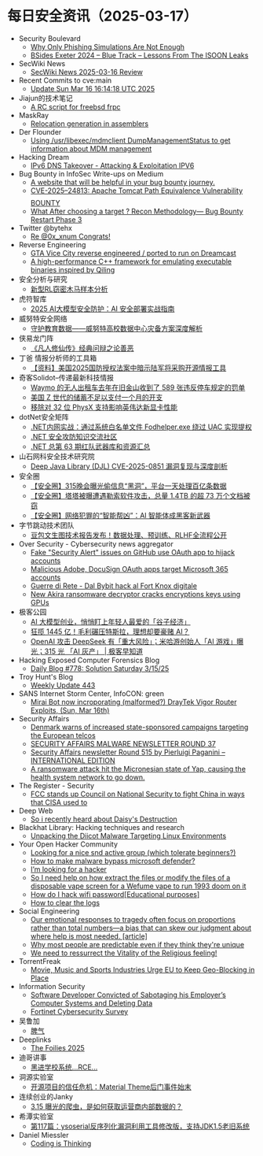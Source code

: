 # 每日安全资讯（2025-03-17）

- Security Boulevard
  - [Why Only Phishing Simulations Are Not Enough](https://securityboulevard.com/2025/03/why-only-phishing-simulations-are-not-enough/?utm_source=rss&utm_medium=rss&utm_campaign=why-only-phishing-simulations-are-not-enough)
  - [BSides Exeter 2024 – Blue Track – Lessons From The ISOON Leaks](https://securityboulevard.com/2025/03/bsides-exeter-2024-blue-track-lessons-from-the-isoon-leaks/?utm_source=rss&utm_medium=rss&utm_campaign=bsides-exeter-2024-blue-track-lessons-from-the-isoon-leaks)
- SecWiki News
  - [SecWiki News 2025-03-16 Review](http://www.sec-wiki.com/?2025-03-16)
- Recent Commits to cve:main
  - [Update Sun Mar 16 16:14:18 UTC 2025](https://github.com/trickest/cve/commit/40b65b2c0b726a38bd9374c1c1c79222dbbc1047)
- Jiajun的技术笔记
  - [A RC script for freebsd frpc](https://jiajunhuang.com/articles/2025_03_16-freebsd_frpc.md.html)
- MaskRay
  - [Relocation generation in assemblers](https://maskray.me/blog/2025-03-16-relocation-generation-in-assemblers)
- Der Flounder
  - [Using /usr/libexec/mdmclient DumpManagementStatus to get information about MDM management](https://derflounder.wordpress.com/2025/03/16/using-usr-libexec-mdmclient-dumpmanagementstatus-to-get-information-about-mdm-management/)
- Hacking Dream
  - [IPv6 DNS Takeover - Attacking & Exploitation IPV6](https://www.hackingdream.net/2025/03/ipv6-dns-takeover-attacking-exploiting-ipv6.html)
- Bug Bounty in InfoSec Write-ups on Medium
  - [A website that will be helpful in your bug bounty journey.](https://infosecwriteups.com/a-website-that-will-be-helpful-in-your-bug-bounty-journey-de4f0f1721a8?source=rss----7b722bfd1b8d--bug_bounty)
  - [CVE-2025–24813: Apache Tomcat Path Equivalence Vulnerability $$$$ BOUNTY](https://infosecwriteups.com/cve-2025-24813-apache-tomcat-path-equivalence-vulnerability-bounty-961350b31e16?source=rss----7b722bfd1b8d--bug_bounty)
  - [What After choosing a target ? Recon Methodology— Bug Bounty Restart Phase 3](https://infosecwriteups.com/what-after-choosing-a-target-recon-methodology-bug-bounty-restart-phase-3-8d83afee5116?source=rss----7b722bfd1b8d--bug_bounty)
- Twitter @bytehx
  - [Re @0x_xnum Congrats!](https://x.com/bytehx343/status/1901187654386917750)
- Reverse Engineering
  - [GTA Vice City reverse engineered / ported to run on Dreamcast](https://www.reddit.com/r/ReverseEngineering/comments/1jcvo0l/gta_vice_city_reverse_engineered_ported_to_run_on/)
  - [A high-performance C++ framework for emulating executable binaries inspired by Qiling](https://www.reddit.com/r/ReverseEngineering/comments/1jct7wx/a_highperformance_c_framework_for_emulating/)
- 安全分析与研究
  - [新型RL窃密木马样本分析](https://mp.weixin.qq.com/s?__biz=MzA4ODEyODA3MQ==&mid=2247491093&idx=1&sn=1e518c4a3d6667accc37784425dcbb56&chksm=902fb13da758382bb633caa673c96b53eaae919960e2308bec42fbfd0366dbda843288e5c1ed&scene=58&subscene=0#rd)
- 虎符智库
  - [2025 AI大模型安全防护：AI 安全部署实战指南](https://mp.weixin.qq.com/s?__biz=MzIwNjYwMTMyNQ==&mid=2247493045&idx=1&sn=7b3bbb10cce3eb79ba8d2ae87ef0e0fc&chksm=971d88b7a06a01a1497d1db083e6411edea82c7c13fa15d9cdaef47c454ca01f0ea924e63f3c&scene=58&subscene=0#rd)
- 威努特安全网络
  - [守护教育数据——威努特高校数据中心灾备方案深度解析](https://mp.weixin.qq.com/s?__biz=MzAwNTgyODU3NQ==&mid=2651131660&idx=1&sn=a152b1812c2ba511f2d5bec770351dcd&chksm=80e715bcb7909caa5d60c145bd083d307a1438664442965e0e27e1d73f9013c556f1ba73f52a&scene=58&subscene=0#rd)
- 侠易龙门阵
  - [《凡人修仙传》经典问辩之论善恶](https://mp.weixin.qq.com/s?__biz=MzIxODYyNjczNA==&mid=2247483915&idx=1&sn=ae9b4d6ce3606445d06e8141253e27e8&chksm=97e6edcaa09164dc2e735d6d3b94980c9315a6635bae22d768be091a43362a339019222bb838&scene=58&subscene=0#rd)
- 丁爸 情报分析师的工具箱
  - [【资料】美国2025国防授权法案中暗示陆军将采购开源情报工具](https://mp.weixin.qq.com/s?__biz=MzI2MTE0NTE3Mw==&mid=2651149445&idx=1&sn=9e9aaa435ee41178495d23eac2640ac0&chksm=f1af23bfc6d8aaa93cf60ba4743cef9193715552915cad4274a67c4e4b314ad7aa775914a1f5&scene=58&subscene=0#rd)
- 奇客Solidot–传递最新科技情报
  - [Waymo 的无人出租车去年在旧金山收到了 589 张违反停车规定的罚单](https://www.solidot.org/story?sid=80802)
  - [美国 Z 世代的储蓄不足以支付一个月的开支](https://www.solidot.org/story?sid=80801)
  - [移除对 32 位 PhysX 支持影响英伟达新显卡性能](https://www.solidot.org/story?sid=80800)
- dotNet安全矩阵
  - [.NET内网实战：通过系统白名单文件 Fodhelper.exe 绕过 UAC 实现提权](https://mp.weixin.qq.com/s?__biz=MzUyOTc3NTQ5MA==&mid=2247499141&idx=1&sn=24ce62e9e2f1bba1bccd76b6786da611&chksm=fa595368cd2eda7e4cb3b78500401ab517bf3083d4392cb4be04d46d6f38fd14e31b3a50298f&scene=58&subscene=0#rd)
  - [.NET 安全攻防知识交流社区](https://mp.weixin.qq.com/s?__biz=MzUyOTc3NTQ5MA==&mid=2247499141&idx=2&sn=29500fa7f46ce0d7954c8938c3c33ece&chksm=fa595368cd2eda7e838d9bdffc131b570dc978fb46a02a7be404ecf1a3d05f974485e59574aa&scene=58&subscene=0#rd)
  - [.NET 总第 63 期红队武器库和资源汇总](https://mp.weixin.qq.com/s?__biz=MzUyOTc3NTQ5MA==&mid=2247499141&idx=3&sn=ea4ae37572322ffe3e4a285e900a2691&chksm=fa595368cd2eda7e79305f8f283090102ddf0e75e39a9f9b226b6b3133b32a955f751030e1f5&scene=58&subscene=0#rd)
- 山石网科安全技术研究院
  - [Deep Java Library (DJL) CVE-2025-0851 漏洞复现与深度剖析](https://mp.weixin.qq.com/s?__biz=MzUzMDUxNTE1Mw==&mid=2247511471&idx=1&sn=32bd67757c2cbd6a79189bf1477d235b&chksm=fa527811cd25f107c9c9199292c9f0a93ad38ab2182c46f4066d25a5220f2f60f25701767127&scene=58&subscene=0#rd)
- 安全圈
  - [【安全圈】315晚会曝光偷信息“黑洞”，平台一天处理百亿条数据](https://mp.weixin.qq.com/s?__biz=MzIzMzE4NDU1OQ==&mid=2652068519&idx=1&sn=caf7880c3563cbc8019913736627788b&chksm=f36e76e7c419fff13e4d834b4fb324ed6e8c1f6b27f492b4e7b465ec18303736161be1f12b4f&scene=58&subscene=0#rd)
  - [【安全圈】塔塔被曝遭遇勒索软件攻击，总量 1.4TB 的超 73 万个文档被窃](https://mp.weixin.qq.com/s?__biz=MzIzMzE4NDU1OQ==&mid=2652068519&idx=2&sn=cf21ee5bd76c346cfdb3846f3557400f&chksm=f36e76e7c419fff13c1f6461011723eb0d124d516c54fb8b0772ffe16c50df5ba71989a0fc1f&scene=58&subscene=0#rd)
  - [【安全圈】网络犯罪的“智能帮凶”：AI 智能体成黑客新武器](https://mp.weixin.qq.com/s?__biz=MzIzMzE4NDU1OQ==&mid=2652068519&idx=3&sn=f5d41396cb24404a365164b8f724ae19&chksm=f36e76e7c419fff11a0bb0eb090da5c138de38e2f1642fbe58a5f567deb7cf69aa82e95cfcec&scene=58&subscene=0#rd)
- 字节跳动技术团队
  - [豆包文生图技术报告发布！数据处理、预训练、RLHF全流程公开](https://mp.weixin.qq.com/s?__biz=MzI1MzYzMjE0MQ==&mid=2247513736&idx=1&sn=7a8d400accd2eb22997fceba43eaa7fc&chksm=e9d37d6adea4f47c18cab5c18f276bd751702b4a4b2051fa7b44a4cf0f664303185a7d36bb2d&scene=58&subscene=0#rd)
- Over Security - Cybersecurity news aggregator
  - [Fake "Security Alert" issues on GitHub use OAuth app to hijack accounts](https://www.bleepingcomputer.com/news/security/fake-security-alert-issues-on-github-use-oauth-app-to-hijack-accounts/)
  - [Malicious Adobe, DocuSign OAuth apps target Microsoft 365 accounts](https://www.bleepingcomputer.com/news/security/malicious-adobe-docusign-oauth-apps-target-microsoft-365-accounts/)
  - [Guerre di Rete - Dal Bybit hack al Fort Knox digitale](https://guerredirete.substack.com/p/guerre-di-rete-dal-bybit-hack-al)
  - [New Akira ransomware decryptor cracks encryptions keys using GPUs](https://www.bleepingcomputer.com/news/security/gpu-powered-akira-ransomware-decryptor-released-on-github/)
- 极客公园
  - [AI 大模型创业，悄悄盯上年轻人最爱的「谷子经济」](https://mp.weixin.qq.com/s?__biz=MTMwNDMwODQ0MQ==&mid=2653075805&idx=1&sn=51e34213be783a9979f34e8e25c7d3a6&chksm=7e57c4eb49204dfd66a0362a5913044e6a7d9a0b9b2e9e52a79bdd14014407a1dfbb31d57ae8&scene=58&subscene=0#rd)
  - [狂揽 1445 亿！毛利碾压特斯拉，理想却要豪赌 AI？](https://mp.weixin.qq.com/s?__biz=MTMwNDMwODQ0MQ==&mid=2653075804&idx=1&sn=3e8dc6c50d7413db6bab1492f144fb2e&chksm=7e57c4ea49204dfc3bab70e71563d203f6b2a43746286e5b2962f4dbf59eea61877c4cc3e2bc&scene=58&subscene=0#rd)
  - [OpenAI 攻击 DeepSeek 有「重大风险」；米哈游创始人「AI 游戏」曝光；315 光 「AI 灰产」 | 极客早知道](https://mp.weixin.qq.com/s?__biz=MTMwNDMwODQ0MQ==&mid=2653075803&idx=1&sn=52587b5154f25d9d137ea5e37302ea66&chksm=7e57c4ed49204dfb44e6071500fda7f6ba77f26f2039b0df6edb931c7c9960328e81a509b77a&scene=58&subscene=0#rd)
- Hacking Exposed Computer Forensics Blog
  - [Daily Blog #778: Solution Saturday 3/15/25](https://www.hecfblog.com/2025/03/daily-blog-778-solution-saturday-31525.html)
- Troy Hunt's Blog
  - [Weekly Update 443](https://www.troyhunt.com/weekly-update-443/)
- SANS Internet Storm Center, InfoCON: green
  - [Mirai Bot now incroporating (malformed&#x3f;) DrayTek Vigor Router Exploits, (Sun, Mar 16th)](https://isc.sans.edu/diary/rss/31770)
- Security Affairs
  - [Denmark warns of increased state-sponsored campaigns targeting the European telcos](https://securityaffairs.com/175479/intelligence/denmark-warns-of-increased-state-sponsored-campaigns-targeting-the-european-telcos.html)
  - [SECURITY AFFAIRS MALWARE NEWSLETTER ROUND 37](https://securityaffairs.com/175472/malware/security-affairs-malware-newsletter-round-37.html)
  - [Security Affairs newsletter Round 515 by Pierluigi Paganini – INTERNATIONAL EDITION](https://securityaffairs.com/175462/breaking-news/security-affairs-newsletter-round-515-by-pierluigi-paganini-international-edition.html)
  - [A ransomware attack hit the Micronesian state of Yap, causing the health system network to go down.](https://securityaffairs.com/175445/cyber-crime/a-ransomware-attack-hit-the-micronesian-state-of-yap.html)
- The Register - Security
  - [FCC stands up Council on National Security to fight China in ways that CISA used to](https://go.theregister.com/feed/www.theregister.com/2025/03/16/infosec_news_in_brief/)
- Deep Web
  - [So i recently heard about Daisy's Destruction](https://www.reddit.com/r/deepweb/comments/1jcszrm/so_i_recently_heard_about_daisys_destruction/)
- Blackhat Library: Hacking techniques and research
  - [Unpacking the Diicot Malware Targeting Linux Environments](https://www.reddit.com/r/blackhat/comments/1jcrs6a/unpacking_the_diicot_malware_targeting_linux/)
- Your Open Hacker Community
  - [Looking for a nice snd active group (which tolerate beginners?)](https://www.reddit.com/r/HowToHack/comments/1jcu165/looking_for_a_nice_snd_active_group_which/)
  - [How to make malware bypass microsoft defender?](https://www.reddit.com/r/HowToHack/comments/1jcfhs4/how_to_make_malware_bypass_microsoft_defender/)
  - [I’m looking for a hacker](https://www.reddit.com/r/HowToHack/comments/1jcyrt5/im_looking_for_a_hacker/)
  - [So I need help on how extract the files or modify the files of a disposable vape screen for a Wefume vape to run 1993 doom on it](https://www.reddit.com/r/HowToHack/comments/1jccl9e/so_i_need_help_on_how_extract_the_files_or_modify/)
  - [How do I hack wifi password[Educational purposes]](https://www.reddit.com/r/HowToHack/comments/1jclf2k/how_do_i_hack_wifi_passwordeducational_purposes/)
  - [How to clear the logs](https://www.reddit.com/r/HowToHack/comments/1jcfl0v/how_to_clear_the_logs/)
- Social Engineering
  - [Our emotional responses to tragedy often focus on proportions rather than total numbers—a bias that can skew our judgment about where help is most needed. [article]](https://www.reddit.com/r/SocialEngineering/comments/1jcdzd5/our_emotional_responses_to_tragedy_often_focus_on/)
  - [Why most people are predictable even if they think they're unique](https://www.reddit.com/r/SocialEngineering/comments/1jckqx4/why_most_people_are_predictable_even_if_they/)
  - [We need to ressurrect the Vitality of the Religious feeling!](https://www.reddit.com/r/SocialEngineering/comments/1jcutmm/we_need_to_ressurrect_the_vitality_of_the/)
- TorrentFreak
  - [Movie, Music and Sports Industries Urge EU to Keep Geo-Blocking in Place](https://torrentfreak.com/movie-music-and-sports-industries-call-on-eu-to-keep-geo-blocking-in-place-250316/)
- Information Security
  - [Software Developer Convicted of Sabotaging his Employer’s Computer Systems and Deleting Data](https://www.reddit.com/r/Information_Security/comments/1jcyh24/software_developer_convicted_of_sabotaging_his/)
  - [Fortinet Cybersecurity Survey](https://www.reddit.com/r/Information_Security/comments/1jcvion/fortinet_cybersecurity_survey/)
- 吴鲁加
  - [脾气](https://mp.weixin.qq.com/s?__biz=Mzg5NDY4ODM1MA==&mid=2247485227&idx=1&sn=fa3fef73b9c0057663a44e3dcd42e05d&chksm=c01a8a1af76d030c2dfc0705a92faad69ca829c502c082171f701e8f00fa74996e8b4a756fe7&scene=58&subscene=0#rd)
- Deeplinks
  - [The Foilies 2025](https://www.eff.org/deeplinks/2025/03/foilies-2025)
- 迪哥讲事
  - [黑进学校系统...RCE...](https://mp.weixin.qq.com/s?__biz=MzIzMTIzNTM0MA==&mid=2247497281&idx=1&sn=9785d3972cca586c851eb32b1b5c9741&chksm=e8a5fc22dfd2753444238dc2c97ba7e6bdab8c89d95f3658e9400208557e84e3bd3f32ec9086&scene=58&subscene=0#rd)
- 洞源实验室
  - [开源项目的信任危机：Material Theme后门事件始末](https://mp.weixin.qq.com/s?__biz=Mzg4Nzk3MTg3MA==&mid=2247488012&idx=1&sn=3982466f541acee1b9c998e23b0160a2&chksm=cf831b7df8f4926b7b59ec37158ef8ad5d7f97140dd48270a45c5f5964971b0a589d7daa5114&scene=58&subscene=0#rd)
- 连续创业的Janky
  - [3.15 曝光的爬虫，是如何获取运营商内部数据的？](https://mp.weixin.qq.com/s?__biz=Mzg2MTk4MDM1Mg==&mid=2247484989&idx=1&sn=d72265c6609154dd5047e9ff7f13162d&chksm=ce0f9592f9781c845137afd3476aac60fd9dfd5fe7ed833054a6a8fdf29d264aebdd073aa341&scene=58&subscene=0#rd)
- 希潭实验室
  - [第117篇：ysoserial反序列化漏洞利用工具修改版，支持JDK1.5老旧系统](https://mp.weixin.qq.com/s?__biz=MzkzMjI1NjI3Ng==&mid=2247487402&idx=1&sn=e23ed1578fc7467b1dd117920aae4da0&chksm=c25fc0d1f52849c7f5b475f3bea641156d4e93e0bc50ce248e032df03cdd6c490ac6e307ab63&scene=58&subscene=0#rd)
- Daniel Miessler
  - [Coding is Thinking](https://danielmiessler.com/blog/thinking-coding)
